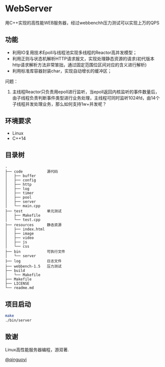 # WebServer
用C++实现的高性能WEB服务器，经过webbenchh压力测试可以实现上万的QPS

## 功能
* 利用IO复用技术Epoll与线程池实现多线程的Reactor高并发模型；
* 利用正则与状态机解析HTTP请求报文，实现处理静态资源的请求(初代版本http请求解析方法非常笨拙，通过固定范围位区间对应的含义进行解析)
* 利用标准库容器封装char，实现自动增长的缓冲区；

问题：
1. 主线程Reactor只负责用epoll进行监听，当epoll返回内核监听的事件数量后，由子线程负责判断事件类型进行业务处理，主线程可同时监听1024fd，由14个子线程并发处理业务，那么如何支持1w+并发呢？

## 环境要求
* Linux
* C++14

## 目录树
```
.
├── code           源代码
│   ├── buffer
│   ├── config
│   ├── http
│   ├── log
│   ├── timer
│   ├── pool
│   ├── server
│   └── main.cpp
├── test           单元测试
│   ├── Makefile
│   └── test.cpp
├── resources      静态资源
│   ├── index.html
│   ├── image
│   ├── video
│   ├── js
│   └── css
├── bin            可执行文件
│   └── server
├── log            日志文件
├── webbench-1.5   压力测试
├── build          
│   └── Makefile
├── Makefile
├── LICENSE
└── readme.md
```


## 项目启动
```bash
make
./bin/server
```



## 致谢
Linux高性能服务器编程，游双著.

[@qinguoyi](https://github.com/qinguoyi/TinyWebServer)
